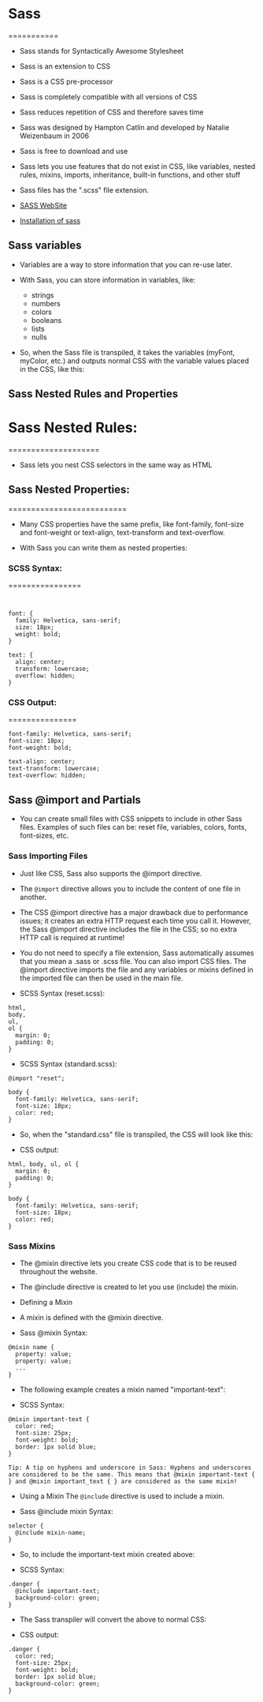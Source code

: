 #  Sass 
===========

+ Sass stands for Syntactically Awesome Stylesheet
+ Sass is an extension to CSS
+ Sass is a CSS pre-processor
+ Sass is completely compatible with all versions of CSS
+ Sass reduces repetition of CSS and therefore saves time
+ Sass was designed by Hampton Catlin and developed by Natalie Weizenbaum in 2006
+ Sass is free to download and use

+ Sass lets you use features that do not exist in CSS, like variables, nested rules, mixins, imports, inheritance, built-in functions, and other stuff

+ Sass files has the ".scss" file extension.

+ [SASS WebSite](https://sass-lang.com/)


+ [Installation of sass](https://www.youtube.com/watch?v=PJP-CR-9YM4)


## Sass variables

+ Variables are a way to store information that you can re-use later.

+ With Sass, you can store information in variables, like:

  + strings
  + numbers
  + colors
  + booleans
  + lists
  + nulls


+ So, when the Sass file is transpiled, it takes the variables (myFont, myColor, etc.) and outputs normal CSS with the variable values placed in the CSS, like this:

## Sass Nested Rules and Properties


# Sass Nested Rules:
====================
+ Sass lets you nest CSS selectors in the same way as HTML

## Sass Nested Properties:
==========================
+ Many CSS properties have the same prefix, like font-family, font-size and font-weight or text-align, text-transform and text-overflow.

+ With Sass you can write them as nested properties:


### SCSS Syntax:
================

```


font: {
  family: Helvetica, sans-serif;
  size: 18px;
  weight: bold;
}

text: {
  align: center;
  transform: lowercase;
  overflow: hidden;
}
```

### CSS Output:
===============
```
font-family: Helvetica, sans-serif;
font-size: 18px;
font-weight: bold;

text-align: center;
text-transform: lowercase;
text-overflow: hidden;
```


## Sass @import and Partials


* You can create small files with CSS snippets to include in other Sass files. Examples of such files can be: reset file, variables, colors, fonts, font-sizes, etc. 

### Sass Importing Files

* Just like CSS, Sass also supports the @import directive.

* The ```@import``` directive allows you to include the content of one file in another.

* The CSS @import directive has a major drawback due to performance issues; it creates an extra HTTP request each time you call it. However, the Sass @import directive includes the file in the CSS; so no extra HTTP call is required at runtime!

* You do not need to specify a file extension, Sass automatically assumes that you mean a .sass or .scss file. You can also import CSS files. The @import directive imports the file and any variables or mixins defined in the imported file can then be used in the main file.

* SCSS Syntax (reset.scss):

```
html,
body,
ul,
ol {
  margin: 0;
  padding: 0;
}

```

* SCSS Syntax (standard.scss):

```
@import "reset";

body {
  font-family: Helvetica, sans-serif;
  font-size: 18px;
  color: red;
}
```

+ So, when the "standard.css" file is transpiled, the CSS will look like this:

+ CSS output:
```
html, body, ul, ol {
  margin: 0;
  padding: 0;
}

body {
  font-family: Helvetica, sans-serif;
  font-size: 18px;
  color: red;
}
```
### Sass Mixins

+ The @mixin directive lets you create CSS code that is to be reused throughout the website.

+ The @include directive is created to let you use (include) the mixin.

+ Defining a Mixin
+ A mixin is defined with the @mixin directive.

* Sass @mixin Syntax:

```
@mixin name {
  property: value;
  property: value;
  ...
}
```
+ The following example creates a mixin named "important-text":

+ SCSS Syntax:
```
@mixin important-text {
  color: red;
  font-size: 25px;
  font-weight: bold;
  border: 1px solid blue;
}

```
```
Tip: A tip on hyphens and underscore in Sass: Hyphens and underscores are considered to be the same. This means that @mixin important-text { } and @mixin important_text { } are considered as the same mixin!
```
+ Using a Mixin
The ```@include``` directive is used to include a mixin.

+ Sass @include mixin Syntax:
```
selector {
  @include mixin-name;
}
```
+ So, to include the important-text mixin created above:

+ SCSS Syntax:
```
.danger {
  @include important-text;
  background-color: green;
}
```
+ The Sass transpiler will convert the above to normal CSS:

* CSS output:

```
.danger {
  color: red;
  font-size: 25px;
  font-weight: bold;
  border: 1px solid blue;
  background-color: green;
}

```